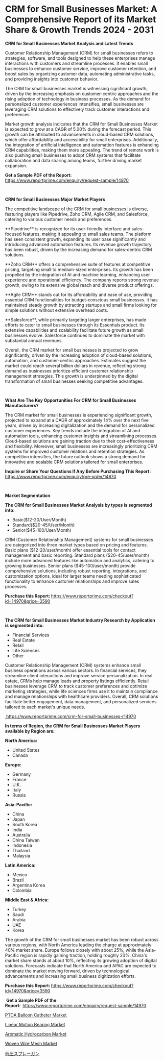 <p><h1>CRM for Small Businesses Market: A Comprehensive Report of its Market Share & Growth Trends 2024 - 2031</h1></p><p><strong>CRM for Small Businesses Market Analysis and Latest Trends</strong></p>
<p><p>Customer Relationship Management (CRM) for small businesses refers to strategies, software, and tools designed to help these enterprises manage interactions with customers and streamline processes. It enables small businesses to enhance customer service, improve customer retention, and boost sales by organizing customer data, automating administrative tasks, and providing insights into customer behavior.</p><p>The CRM for small businesses market is witnessing significant growth, driven by the increasing emphasis on customer-centric approaches and the rising adoption of technology in business processes. As the demand for personalized customer experiences intensifies, small businesses are leveraging CRM solutions to effectively track customer interactions and preferences.</p><p>Market growth analysis indicates that the CRM for Small Businesses Market is expected to grow at a CAGR of 5.00% during the forecast period. This growth can be attributed to advancements in cloud-based CRM solutions, which offer affordability and accessibility for small enterprises. Additionally, the integration of artificial intelligence and automation features is enhancing CRM capabilities, making them more appealing. The trend of remote work is also pushing small businesses to adopt CRM systems that facilitate collaboration and data sharing among teams, further driving market expansion.</p></p>
<p><strong>Get a Sample PDF of the Report:&nbsp;</strong> <a href="https://www.reportprime.com/enquiry/request-sample/14970">https://www.reportprime.com/enquiry/request-sample/14970</a></p>
<p>&nbsp;</p>
<p><strong>CRM for Small Businesses Major Market Players</strong></p>
<p><p>The competitive landscape of the CRM for small businesses is diverse, featuring players like Pipedrive, Zoho CRM, Agile CRM, and Salesforce, catering to various customer needs and preferences.</p><p>**Pipedrive** is recognized for its user-friendly interface and sales-focused features, making it appealing to small sales teams. The platform has seen consistent growth, expanding its user base significantly and introducing advanced automation features. Its revenue growth trajectory has been robust, driven by the increasing demand for sales-centric CRM solutions.</p><p>**Zoho CRM** offers a comprehensive suite of features at competitive pricing, targeting small to medium-sized enterprises. Its growth has been propelled by the integration of AI and machine learning, enhancing user experience and operational efficiency. The company reports strong revenue growth, owing to its extensive global reach and diverse product offerings.</p><p>**Agile CRM** stands out for its affordability and ease of use, providing essential CRM functionalities for budget-conscious small businesses. It has maintained steady growth by attracting startups and small firms looking for simple solutions without extensive overhead costs.</p><p>**Salesforce**, while primarily targeting larger enterprises, has made efforts to cater to small businesses through its Essentials product. Its extensive capabilities and scalability facilitate future growth as small businesses evolve. Salesforce continues to dominate the market with substantial annual revenues.</p><p>Overall, the CRM market for small businesses is projected to grow significantly, driven by the increasing adoption of cloud-based solutions, automation, and customer-centric approaches. Estimates suggest the market could reach several billion dollars in revenue, reflecting strong demand as businesses prioritize efficient customer relationship management strategies. This growth is underpinned by the digital transformation of small businesses seeking competitive advantages.</p></p>
<p>&nbsp;</p>
<p><strong>What Are The Key Opportunities For CRM for Small Businesses Manufacturers?</strong></p>
<p><p>The CRM market for small businesses is experiencing significant growth, projected to expand at a CAGR of approximately 14% over the next five years, driven by increasing digitalization and the demand for personalized customer experiences. Key trends include the integration of AI and automation tools, enhancing customer insights and streamlining processes. Cloud-based solutions are gaining traction due to their cost-effectiveness and flexibility. Moreover, small businesses are increasingly prioritizing CRM systems for improved customer relations and retention strategies. As competition intensifies, the future outlook shows a strong demand for innovative and scalable CRM solutions tailored for small enterprises.</p></p>
<p><strong>Inquire or Share Your Questions If Any Before Purchasing This Report:</strong> <a href="https://www.reportprime.com/enquiry/pre-order/14970">https://www.reportprime.com/enquiry/pre-order/14970</a></p>
<p>&nbsp;</p>
<p><strong>Market Segmentation</strong></p>
<p><strong>The CRM for Small Businesses Market Analysis by types is segmented into:</strong></p>
<p><ul><li>Basic($12-20/User/Month)</li><li>Standard($20-45/User/Month)</li><li>Senior($45-100/User/Month)</li></ul></p>
<p><p>CRM (Customer Relationship Management) systems for small businesses are categorized into three market types based on pricing and features. Basic plans ($12-20/user/month) offer essential tools for contact management and basic reporting. Standard plans ($20-45/user/month) include more advanced features like automation and analytics, catering to growing businesses. Senior plans ($45-100/user/month) provide comprehensive solutions, including robust reporting, integrations, and customization options, ideal for larger teams needing sophisticated functionality to enhance customer relationships and improve sales processes.</p></p>
<p><strong>Purchase this Report:&nbsp;</strong><a href="https://www.reportprime.com/checkout?id=14970&price=3590">https://www.reportprime.com/checkout?id=14970&price=3590</a></p>
<p>&nbsp;</p>
<p><strong>The CRM for Small Businesses Market Industry Research by Application is segmented into:</strong></p>
<p><ul><li>Financial Services</li><li>Real Estate</li><li>Retail</li><li>Life Sciences</li><li>Other</li></ul></p>
<p><p>Customer Relationship Management (CRM) systems enhance small business operations across various sectors. In financial services, they streamline client interactions and improve service personalization. In real estate, CRMs help manage leads and property listings efficiently. Retail businesses leverage CRM to track customer preferences and optimize marketing strategies, while life sciences firms use it to maintain compliance and manage relationships with healthcare providers. Overall, CRM solutions facilitate better engagement, data management, and personalized services tailored to each market's unique needs.</p></p>
<p><a href="https://www.reportprime.com/crm-for-small-businesses-r14970">&nbsp;https://www.reportprime.com/crm-for-small-businesses-r14970</a></p>
<p><strong>In terms of Region, the CRM for Small Businesses Market Players available by Region are:</strong></p>
<p>
    <p> <strong> North America: </strong>
        <ul>
            <li>United States</li>
            <li>Canada</li>
        </ul>
        </p> 
    <p> <strong> Europe: </strong>
        <ul>
            <li>Germany</li>
            <li>France</li>
            <li>U.K.</li>
            <li>Italy</li>
            <li>Russia</li>
        </ul>
        </p> 
    <p> <strong> Asia-Pacific: </strong>
        <ul>
            <li>China</li>
            <li>Japan</li>
            <li>South Korea</li>
            <li>India</li>
            <li>Australia</li>
            <li>China Taiwan</li>
            <li>Indonesia</li>
            <li>Thailand</li>
            <li>Malaysia</li>
        </ul>
        </p> 
    <p> <strong> Latin America: </strong>
        <ul>
            <li>Mexico</li>
            <li>Brazil</li>
            <li>Argentina Korea</li>
            <li>Colombia</li>
        </ul>
        </p> 
    <p> <strong> Middle East & Africa: </strong>
        <ul>
            <li>Turkey</li>
            <li>Saudi</li>
            <li>Arabia</li>
            <li>UAE</li>
            <li>Korea</li>
        </ul>
    </p>
    </p>
<p><p>The growth of the CRM for small businesses market has been robust across various regions, with North America leading the charge at approximately 40% market share. Europe follows closely with about 25%, while the Asia-Pacific region is rapidly gaining traction, holding roughly 20%. China's market share stands at about 10%, reflecting its growing adoption of digital solutions. Forecasts indicate that North America and APAC are expected to dominate the market moving forward, driven by technological advancements and increasing small business digitization efforts.</p></p>
<p><strong>Purchase this Report: </strong><a href="https://www.reportprime.com/checkout?id=14970&price=3590">https://www.reportprime.com/checkout?id=14970&price=3590</a></p>
<p>&nbsp;<strong>Get a Sample PDF of the Report:&nbsp;&nbsp;</strong><a href="https://www.reportprime.com/enquiry/request-sample/14970">https://www.reportprime.com/enquiry/request-sample/14970</a></p>
<p><strong></strong></p>
<p><p><a href="https://www.linkedin.com/pulse/mapping-ptca-balloon-catheter-market-trends-challenges-a6q7e?trackingId=nceqdqm9TpK4lX%2Bg5Di0PA%3D%3D">PTCA Balloon Catheter Market</a></p><p><a href="https://medium.com/@dereodrews76856/in-the-linear-motion-bearing-market-the-main-focus-is-on-keeping-costs-low-and-getting-the-most-38037258d605">Linear Motion Bearing Market</a></p><p><a href="https://issuu.com/reportprime-2/docs/aromatic-hydrocarbon-market-size-20_6dfe07ad8a2c91">Aromatic Hydrocarbon Market</a></p><p><a href="https://issuu.com/reportprime-2/docs/woven-wire-mesh-market-size-2030.pp_9612f1581f935b">Woven Wire Mesh Market</a></p><p><a href="https://medium.com/@kathleencrooks2003/low-pressure-spray-gun-market-%E3%81%AF-%E3%82%B3%E3%82%B9%E3%83%88%E7%AE%A1%E7%90%86%E3%81%A8%E5%8A%B9%E7%8E%87%E5%90%91%E4%B8%8A%E3%82%92%E5%84%AA%E5%85%88%E3%81%97%E3%81%BE%E3%81%99-%E3%81%95%E3%82%89%E3%81%AB-%E5%A0%B1%E5%91%8A%E6%9B%B8%E3%81%AF%E5%B8%82%E5%A0%B4%E3%81%AE%E9%9C%80%E8%A6%81%E9%9D%A2%E3%81%A8%E4%BE%9B%E7%B5%A6%E9%9D%A2%E3%81%AE%E4%B8%A1%E6%96%B9%E3%82%92%E3%82%AB%E3%83%90%E3%83%BC%E3%81%97%E3%81%A6%E3%81%84%E3%81%BE%E3%81%99-low-pressure-e6300f374974">低圧スプレーガン</a></p></p>